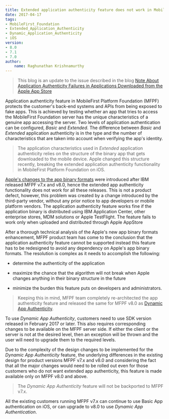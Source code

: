 ```yaml
---
title: Extended application authenticity feature does not work in MobileFirst Platform on iOS v7.x and v8.0
date: 2017-04-17
tags:
- MobileFirst_Foundation
- Extended_Application_Authenticity
- Dynamic_Application_Authenticity
- iOS
version:
- 8.0
- 7.1
- 7.0
author:
    name: Raghunathan Krishnamurthy
---
```

> This blog is an update to the issue described in the blog [Note About Application Authenticity Failures in Applications Downloaded from the Apple App Store](https://mobilefirstplatform.ibmcloud.com/blog/2016/10/19/application-authenticity-failure-ios-app-store/)

Application authenticity feature in MobileFirst Platform Foundation (MFPF) protects the customer's back-end systems and APIs from being exposed to fake apps. This is achieved by testing whether an app that tries to access the MobileFirst Foundation server has the unique characteristics of a genuine app accessing the server. Two levels of application authentication can be configured, *Basic* and *Extended*.
The difference between *Basic* and *Extended* application authenticity is in the type and the number of characteristics that are taken into account when verifying the app's identity.

>The application characteristics used in *Extended* application authenticity relies on the structure of the binary app that gets downloaded to the mobile device.
Apple changed this structure recently, breaking the extended application authenticity functionality in MobileFirst Platform Foundation on iOS.

[Apple's changes to the app binary formats](https://developer.apple.com/library/content/documentation/IDEs/Conceptual/AppDistributionGuide/AppThinning/AppThinning.html) were introduced after IBM released MFPF v7.x and v8.0, hence the extended app authenticity functionality does not work for all these releases. This is not a product defect, however, this problem was created by a change introduced by the third-party vendor, without any prior notice to app developers or mobile platform vendors. The application authenticity feature works fine if the application binary is distributed using IBM Application Center, other enterprise stores, MDM solutions or Apple TestFlight. The feature fails to work only when uploaded and distributed through Apple AppStore

After a thorough technical analysis of the Apple's new app binary formats enhancement, MFPF product team has come to the conclusion that the application authenticity feature cannot be supported instead this feature has to be redesigned to avoid any dependency on Apple's app binary formats.
The resolution is complex as it needs to accomplish the following:

* determine the authenticity of the application

+ maximize the chance that the algorithm will not break when Apple changes anything in their binary structure in the future

+ minimize the burden this feature puts on developers and administrators.

>Keeping this in mind, MFPF team completely re-architected the app authenticity feature and released the same for MFPF v8.0 as [Dynamic App Authenticity](https://mobilefirstplatform.ibmcloud.com/tutorials/en/foundation/8.0/authentication-and-security/application-authenticity/).

To use *Dynamic App Authenticity*, customers need to use SDK version released in February 2017 or later. This also requires corresponding changes to be available on the MFPF server side. If either the client or the server is not at the desired level, then an exception will be thrown and the user will need to upgrade them to the required levels.

Due to the complexity of the design changes to be implemented for the *Dynamic App Authenticity* feature, the underlying differences in the existing design for product versions MFPF v7.x and v8.0 and considering the fact that all the major changes would need to be rolled out even for those customers who do not want extended app authenticity, this feature is made available only on MFPF v8.0 and above.
>The *Dynamic App Authenticity* feature will not be backported to MFPF v7.x.

All the existing customers running MFPF v7.x can continue to use Basic App authentication on iOS, or can upgrade to v8.0 to use *Dynamic App Authentication*.

